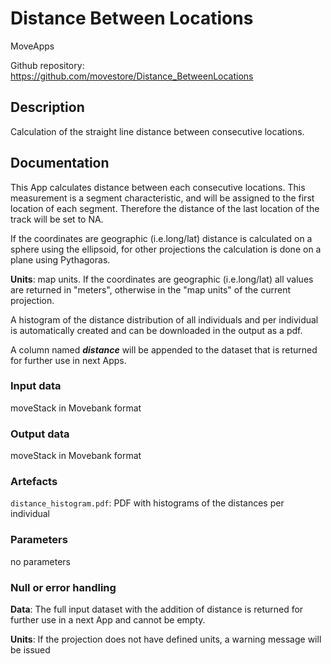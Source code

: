 # Distance Between Locations

MoveApps

Github repository: https://github.com/movestore/Distance_BetweenLocations

## Description
Calculation of the straight line distance between consecutive locations.

## Documentation
This App calculates distance between each consecutive locations. This measurement is a segment characteristic, and will be assigned to the first location of each segment. Therefore the distance of the last location of the track will be set to NA. 

If the coordinates are geographic (i.e.long/lat) distance is calculated on a sphere using the ellipsoid, for other projections the calculation is done on a plane using Pythagoras.

**Units**: map units. If the coordinates are geographic (i.e.long/lat) all values are returned in "meters", otherwise in the "map units" of the current projection.

A histogram of the distance distribution of all individuals and per individual is automatically created and can be downloaded in the output as a pdf.

A column named _**distance**_ will be appended to the dataset that is returned for further use in next Apps.


### Input data
moveStack in Movebank format

### Output data
moveStack in Movebank format

### Artefacts
`distance_histogram.pdf`: PDF with histograms of the distances per individual

### Parameters
no parameters

### Null or error handling
**Data**: The full input dataset with the addition of distance is returned for further use in a next App and cannot be empty.

**Units**: If the projection does not have defined units, a warning message will be issued
